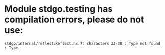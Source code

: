 # Module stdgo.testing has compilation errors, please do not use:
```
stdgo/internal/reflect/Reflect.hx:7: characters 33-38 : Type not found : Type_

```

